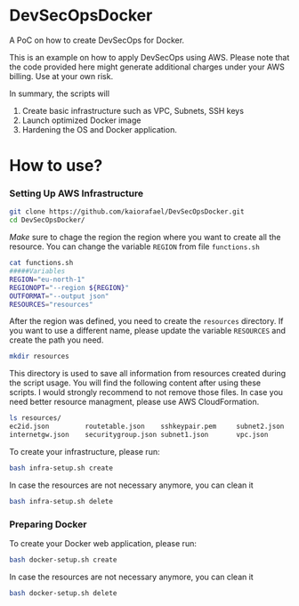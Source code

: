 # DevSecOpsDocker
A PoC on how to create DevSecOps for Docker. 

This is an example on how to apply DevSecOps using AWS. Please note that the code provided here might generate additional charges under your AWS billing. Use at your own risk.

In summary, the scripts will

1. Create basic infrastructure such as VPC, Subnets, SSH keys
2. Launch optimized Docker image 
3. Hardening the OS and Docker application.

# How to use?

### Setting Up AWS Infrastructure

```sh
git clone https://github.com/kaiorafael/DevSecOpsDocker.git
cd DevSecOpsDocker/
```

*Make* sure to chage the region the region where you want to create all the resource. You can change the variable `REGION` from file `functions.sh`

```sh
cat functions.sh 
#####Variables
REGION="eu-north-1"
REGIONOPT="--region ${REGION}"
OUTFORMAT="--output json"
RESOURCES="resources"
```

After the region was defined, you need to create the `resources` directory. If you want to use a different name, please update the variable `RESOURCES` and create the path you need.

```sh
mkdir resources
```

This directory is used to save all information from resources created during the script usage. You will find the following content after using these scripts. I would strongly recommend to not remove those files. In case you need better resource managment, please use AWS CloudFormation.

```sh
ls resources/
ec2id.json         routetable.json    sshkeypair.pem     subnet2.json
internetgw.json    securitygroup.json subnet1.json       vpc.json
```

To create your infrastructure, please run:

```sh
bash infra-setup.sh create
```

In case the resources are not necessary anymore, you can clean it

```sh
bash infra-setup.sh delete
```

### Preparing Docker

To create your Docker web application, please run:

```sh
bash docker-setup.sh create
```

In case the resources are not necessary anymore, you can clean it

```sh
bash docker-setup.sh delete
```